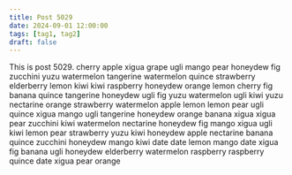 ```yaml
---
title: Post 5029
date: 2024-09-01 12:00:00
tags: [tag1, tag2]
draft: false
---
```

This is post 5029.
cherry
apple
xigua
grape
ugli
mango
pear
honeydew
fig
zucchini
yuzu
watermelon
tangerine
watermelon
quince
strawberry
elderberry
lemon
kiwi
kiwi
raspberry
honeydew
orange
lemon
cherry
fig
banana
quince
tangerine
honeydew
ugli
fig
yuzu
watermelon
ugli
kiwi
yuzu
nectarine
orange
strawberry
watermelon
apple
lemon
lemon
pear
ugli
quince
xigua
mango
ugli
tangerine
honeydew
orange
banana
xigua
xigua
pear
zucchini
kiwi
watermelon
nectarine
honeydew
fig
mango
xigua
ugli
kiwi
lemon
pear
strawberry
yuzu
kiwi
honeydew
apple
nectarine
banana
quince
zucchini
honeydew
mango
kiwi
date
date
lemon
mango
date
xigua
fig
banana
ugli
honeydew
elderberry
watermelon
raspberry
raspberry
quince
date
xigua
pear
orange
